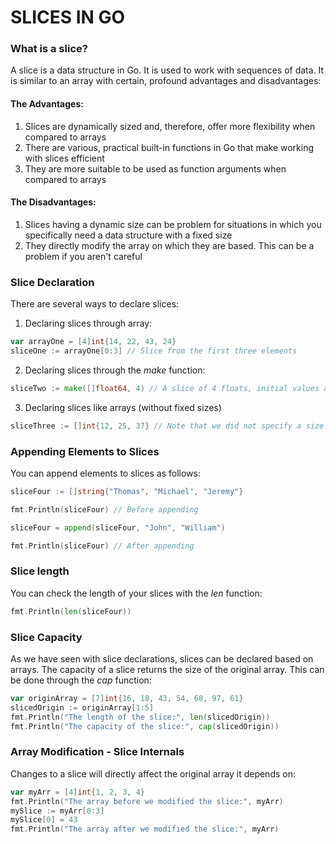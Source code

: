 # SLICES IN GO


### What is a slice?

A slice is a data structure in Go. It is used to work with sequences of data. It is similar to an array with certain, profound advantages and disadvantages:
#### The Advantages:
1) Slices are dynamically sized and, therefore, offer more flexibility when compared to arrays
2) There are various, practical built-in functions in Go that make working with slices efficient
3) They are more suitable to be used as function arguments when compared to arrays

#### The Disadvantages:
1) Slices having a dynamic size can be problem for situations in which you specifically need a data structure with a fixed size
2) They directly modify the array on which they are based. This can be a problem if you aren't careful


### Slice Declaration
There are several ways to declare slices:
1) Declaring slices through array:
```Go
var arrayOne = [4]int{14, 22, 43, 24}
sliceOne := arrayOne[0:3] // Slice from the first three elements
```
2) Declaring slices through the _make_ function:
```Go
sliceTwo := make([]float64, 4) // A slice of 4 floats, initial values are set to 0
```

3) Declaring slices like arrays (without fixed sizes)
```Go
sliceThree := []int{12, 25, 37} // Note that we did not specify a size
```

### Appending Elements to Slices
You can append elements to slices as follows:
```Go
sliceFour := []string{"Thomas", "Michael", "Jeremy"}

fmt.Println(sliceFour) // Before appending

sliceFour = append(sliceFour, "John", "William")

fmt.Println(sliceFour) // After appending
```

### Slice length
You can check the length of your slices with the _len_ function:
```Go
fmt.Println(len(sliceFour))
```

### Slice Capacity
As we have seen with slice declarations, slices can be declared based on arrays. The capacity of a slice returns the size of the original array. This can be done through the _cap_ function:
```Go
var originArray = [7]int{16, 18, 43, 54, 68, 97, 61}
slicedOrigin := originArray[1:5]
fmt.Println("The length of the slice:", len(slicedOrigin))
fmt.Println("The capacity of the slice:", cap(slicedOrigin))
```

### Array Modification - Slice Internals
Changes to a slice will directly affect the original array it depends on:
```Go
var myArr = [4]int{1, 2, 3, 4}
fmt.Println("The array before we modified the slice:", myArr)
mySlice := myArr[0:3]
mySlice[0] = 43
fmt.Println("The array after we modified the slice:", myArr)
```









   
